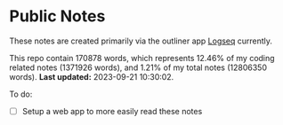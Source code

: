 # Public Notes

These notes are created primarily via the outliner app [Logseq](https://github.com/logseq/logseq) currently.

This repo contain 170878 words, which represents 12.46% of my coding related notes (1371926 words), and 1.21% of my total notes (12806350 words). **Last updated:** 2023-09-21 10:30:02. 

To do:

- [ ] Setup a web app to more easily read these notes
